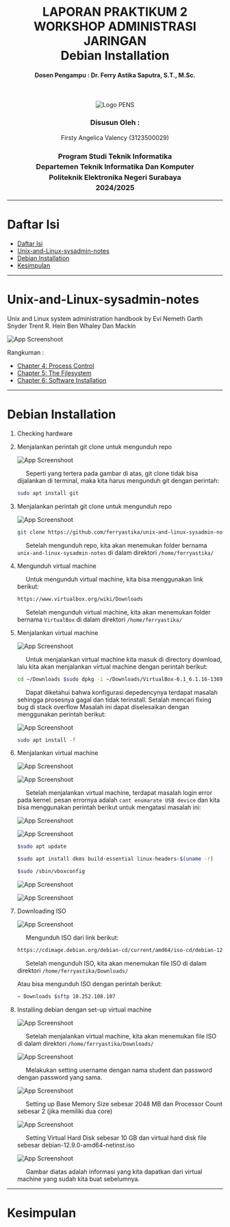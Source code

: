 <div align="center">
  <h1 style="font-weight: bold"> LAPORAN PRAKTIKUM 2 WORKSHOP ADMINISTRASI JARINGAN <br> Debian Installation </h1>
  <h4 style="text-align: center;">Dosen Pengampu : Dr. Ferry Astika Saputra, S.T., M.Sc.</h4>
</div>
<br />
<br />
<div align="center">
  <img src="https://upload.wikimedia.org/wikipedia/id/4/44/Logo_PENS.png" alt="Logo PENS">
  <h3 style="text-align: center;">Disusun Oleh : </h3>
  <p style="text-align: center;">
    Firsty Angelica Valency (3123500029)<br>
  </p>
  <h3 style="text-align: center;line-height: 1.5">Program Studi Teknik Informatika<br>Departemen Teknik Informatika Dan Komputer<br>Politeknik Elektronika Negeri Surabaya<br>2024/2025</h3>
  <hr>
</div>

# Daftar Isi

- [Daftar Isi](#daftar-isi)
- [Unix-and-Linux-sysadmin-notes](#unix-and-linux-sysadmin-notes)
- [Debian Installation](#debian-installation)
- [Kesimpulan](#kesimpulan)


---
# Unix-and-Linux-sysadmin-notes

  Unix and Linux system administration handbook by Evi Nemeth Garth Snyder Trent R. Hein Ben Whaley Dan Mackin

  ![App Screenshoot](assets/img/cover-book-unix-linux-sysadmin/cover_book_unix_linux_administration_handbook.png)

  Rangkuman :
  - [Chapter 4: Process Control](Chapter4_ProcessControl.md)
  - [Chapter 5: The Filesystem](Chapter5_TheFileSystem.md)
  - [Chapter 6: Software Installation](Chapter6_SoftwareInstallation.md)

---

# Debian Installation

1. Checking hardware 
   
2. Menjalankan perintah git clone untuk mengunduh repo
   
    ![App Screenshoot](assets/img/debian12_install/install_git.png)
   
    &nbsp;&nbsp;&nbsp;&nbsp; Seperti yang tertera pada gambar di atas, git clone tidak bisa dijalankan di terminal, maka kita harus mengunduh git dengan perintah: 

    ```bash
    sudo apt install git
    ```

3. Menjalankan perintah git clone untuk mengunduh repo
   
    ![App Screenshoot](assets/img/debian12_install/install_git.png)

    ```bash
    git clone https://github.com/ferryastika/unix-and-linux-sysadmin-notes.git

    ```
    &nbsp;&nbsp;&nbsp;&nbsp; Setelah mengunduh repo, kita akan menemukan folder bernama `unix-and-linux-sysadmin-notes` di dalam direktori `/home/ferryastika/`

4. Mengunduh virtual machine
  
     &nbsp;&nbsp;&nbsp;&nbsp; Untuk mengunduh virtual machine, kita bisa menggunakan link berikut: 
     
     ```bash
     https://www.virtualbox.org/wiki/Downloads
     ```

     &nbsp;&nbsp;&nbsp;&nbsp; Setelah mengunduh virtual machine, kita akan menemukan folder bernama `VirtualBox` di dalam direktori `/home/ferryastika/`

5. Menjalankan virtual machine
   
    ![App Screenshoot](assets/img/debian12_install/installing_vm.png)

    &nbsp;&nbsp;&nbsp;&nbsp; Untuk menjalankan virtual machine kita masuk di directory download, lalu kita akan menjalankan virtual machine dengan perintah berikut:

    ```bash
    cd ~/Downloads $sudo dpkg -i ~/Downloads/VirtualBox-6.1_6.1.16-136998~Ubuntu~bionic_amd64.deb 
    ```
    &nbsp;&nbsp;&nbsp;&nbsp; Dapat diketahui bahwa konfigurasi depedencynya terdapat masalah sehingga prosesnya gagal dan tidak terinstall. Setalah mencari fixing bug di stack overflow Masalah ini dapat diselesaikan dengan menggunakan perintah berikut:

    ![App Screenshoot](assets/img/debian12_install/fixing_depedencies.png)


    ```bash
    sudo apt install -f
    ``` 

6. Menjalankan virtual machine
   
    ![App Screenshoot](assets/img/debian12_install/tidak_bissa_login.png)

    ![App Screenshoot](assets/img/debian12_install/kernel_error.png)

    &nbsp;&nbsp;&nbsp;&nbsp; Setelah menjalankan virtual machine, terdapat masalah login error pada kernel. pesan errornya adalah `cant enumarate USB device` dan kita bisa menggunakan perintah berikut untuk mengatasi masalah ini:

    ![App Screenshoot](assets/img/debian12_install/fixing_kernel1.png)

    ![App Screenshoot](assets/img/debian12_install/fixing_kernel2.png)

    ```bash
    $sudo apt update

    $sudo apt install dkms build-essential linux-headers-$(uname -r)

    $sudo /sbin/vboxconfig
    ```

    ![App Screenshoot](assets/img/debian12_install/terfixing1.png)

    ![App Screenshoot](assets/img/debian12_install/terfixing1.png)

  7. Downloading ISO

     ![App Screenshoot](assets/img/debian12_install/download_iso.png)
     
     &nbsp;&nbsp;&nbsp;&nbsp; Mengunduh ISO dari link berikut:
     
     ```bash
     https://cdimage.debian.org/debian-cd/current/amd64/iso-cd/debian-12.0.0-amd64-netinst.iso
     ```  
     &nbsp;&nbsp;&nbsp;&nbsp; Setelah mengunduh ISO, kita akan menemukan file ISO di dalam direktori `/home/ferryastika/Downloads/`

     Atau bisa mengunduh ISO dengan perintah berikut:

     ```bash
     ~ Downloads $sftp 10.252.108.107
     ```

  8. Installing debian dengan set-up virtual machine
     
     ![App Screenshoot](assets/img/debian12_install/debian1.png)

     &nbsp;&nbsp;&nbsp;&nbsp; Setelah menjalankan virtual machine, kita akan menemukan file ISO di dalam direktori `/home/ferryastika/Downloads/`
     
     ![App Screenshoot](assets/img/debian12_install/debian2.png)
     
     &nbsp;&nbsp;&nbsp;&nbsp; Melakukan setting username dengan nama student dan password dengan password yang sama.

      ![App Screenshoot](assets/img/debian12_install/debian3.png)

      &nbsp;&nbsp;&nbsp;&nbsp; Setting up Base Memory Size sebesar 2048 MB dan Processor Count sebesar 2 (jika memiliki dua core)

      ![App Screenshoot](assets/img/debian12_install/debian4.png)

      &nbsp;&nbsp;&nbsp;&nbsp; Setting Virtual Hard Disk sebesar 10 GB dan virtual hard disk file sebesar debian-12.9.0-amd64-netinst.iso

      ![App Screenshoot](assets/img/debian12_install/debian5.png)

      &nbsp;&nbsp;&nbsp;&nbsp; Gambar diatas adalah informasi yang kita dapatkan dari virtual machine yang sudah kita buat sebelumnya.
--- 

# Kesimpulan




